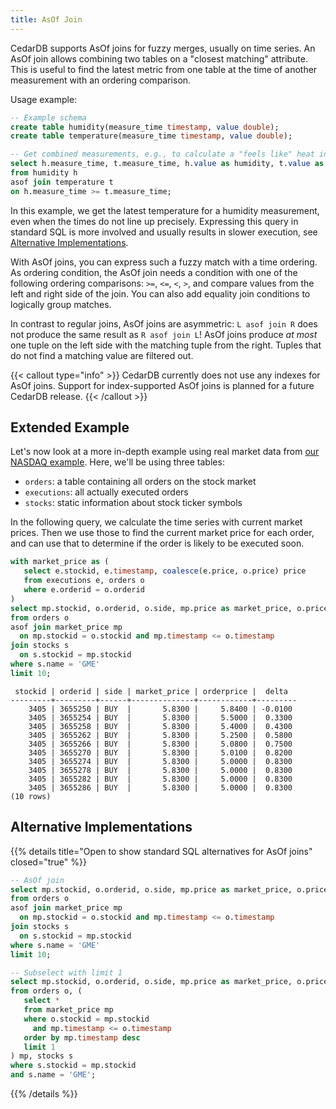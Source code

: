 ```yaml
---
title: AsOf Join
---
```


CedarDB supports AsOf joins for fuzzy merges, usually on time series.
An AsOf join allows combining two tables on a "closest matching" attribute.
This is useful to find the latest metric from one table at the time of another measurement with an ordering comparison.

Usage example:

```sql
-- Example schema
create table humidity(measure_time timestamp, value double);
create table temperature(measure_time timestamp, value double);

-- Get combined measurements, e.g., to calculate a "feels like" heat index
select h.measure_time, t.measure_time, h.value as humidity, t.value as temperature
from humidity h
asof join temperature t
on h.measure_time >= t.measure_time;
```

In this example, we get the latest temperature for a humidity measurement, even when the times do not line up precisely.
Expressing this query in standard SQL is more involved and usually results in slower execution, see
[Alternative Implementations](#alternative-implementations).

With AsOf joins, you can express such a fuzzy match with a time ordering.
As ordering condition, the AsOf join needs a condition with one of the following ordering comparisons:
`>=`, `<=`, `<`, `>`, and compare values from the left and right side of the join.
You can also add equality join conditions to logically group matches.

In contrast to regular joins, AsOf joins are asymmetric:
`L asof join R` does not produce the same result as `R asof join L`!
AsOf joins produce *at most* one tuple on the left side with the matching tuple from the right.
Tuples that do not find a matching value are filtered out.

{{< callout type="info" >}}
CedarDB currently does not use any indexes for AsOf joins.
Support for index-supported AsOf joins is planned for a future CedarDB release.
{{< /callout >}}

## Extended Example

Let's now look at a more in-depth example using real market data from
[our NASDAQ example](https://github.com/cedardb/examples/tree/main/nasdaq).
Here, we'll be using three tables:

* `orders`: a table containing all orders on the stock market
* `executions`: all actually executed orders
* `stocks`: static information about stock ticker symbols

In the following query, we calculate the time series with current market prices.
Then we use those to find the current market price for each order, and can use that to determine if the order is likely
to be executed soon.

```sql
with market_price as (
   select e.stockid, e.timestamp, coalesce(e.price, o.price) price
   from executions e, orders o
   where e.orderid = o.orderid
)
select mp.stockid, o.orderid, o.side, mp.price as market_price, o.price as orderprice, mp.price - o.price as delta
from orders o
asof join market_price mp
  on mp.stockid = o.stockid and mp.timestamp <= o.timestamp
join stocks s
  on s.stockid = mp.stockid
where s.name = 'GME'
limit 10;
```

```
 stockid | orderid | side | market_price | orderprice |  delta
---------+---------+------+--------------+------------+---------
    3405 | 3655250 | BUY  |       5.8300 |     5.8400 | -0.0100
    3405 | 3655254 | BUY  |       5.8300 |     5.5000 |  0.3300
    3405 | 3655258 | BUY  |       5.8300 |     5.4000 |  0.4300
    3405 | 3655262 | BUY  |       5.8300 |     5.2500 |  0.5800
    3405 | 3655266 | BUY  |       5.8300 |     5.0800 |  0.7500
    3405 | 3655270 | BUY  |       5.8300 |     5.0100 |  0.8200
    3405 | 3655274 | BUY  |       5.8300 |     5.0000 |  0.8300
    3405 | 3655278 | BUY  |       5.8300 |     5.0000 |  0.8300
    3405 | 3655282 | BUY  |       5.8300 |     5.0000 |  0.8300
    3405 | 3655286 | BUY  |       5.8300 |     5.0000 |  0.8300
(10 rows)
```

## Alternative Implementations

{{% details title="Open to show standard SQL alternatives for AsOf joins" closed="true" %}}

```sql
-- AsOf join
select mp.stockid, o.orderid, o.side, mp.price as market_price, o.price as orderprice, mp.price - o.price as delta
from orders o
asof join market_price mp
  on mp.stockid = o.stockid and mp.timestamp <= o.timestamp
join stocks s
  on s.stockid = mp.stockid
where s.name = 'GME'
limit 10;

-- Subselect with limit 1
select mp.stockid, o.orderid, o.side, mp.price as market_price, o.price as orderprice, mp.price - o.price as delta
from orders o, (
   select *
   from market_price mp
   where o.stockid = mp.stockid
     and mp.timestamp <= o.timestamp
   order by mp.timestamp desc
   limit 1
) mp, stocks s
where s.stockid = mp.stockid
and s.name = 'GME';
```

{{% /details %}}

